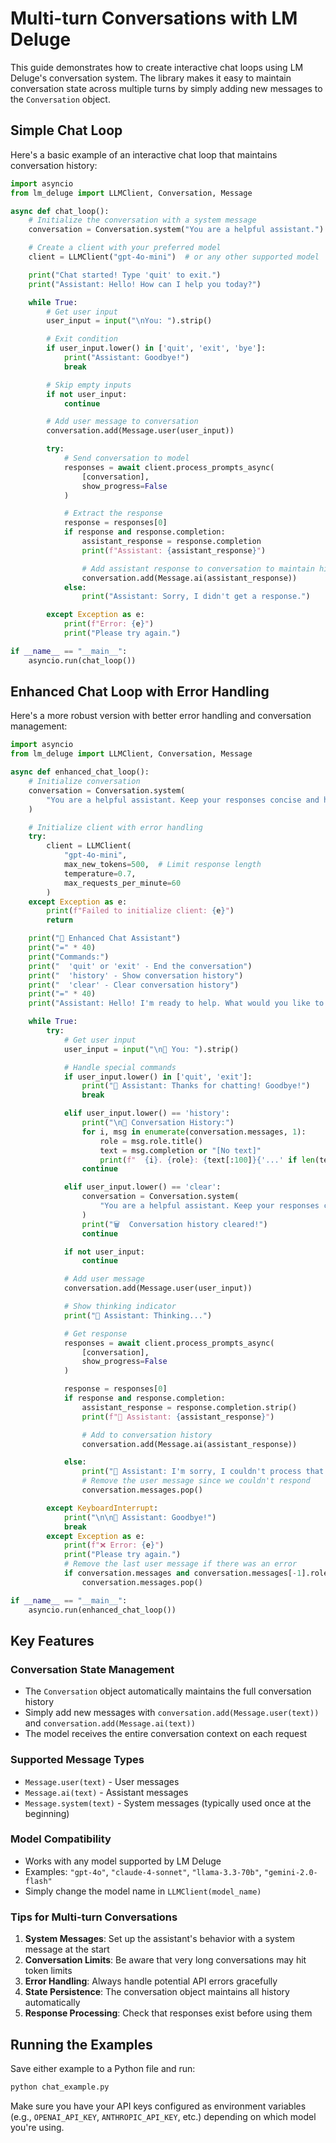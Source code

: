 # Multi-turn Conversations with LM Deluge

This guide demonstrates how to create interactive chat loops using LM Deluge's conversation system. The library makes it easy to maintain conversation state across multiple turns by simply adding new messages to the `Conversation` object.

## Simple Chat Loop

Here's a basic example of an interactive chat loop that maintains conversation history:

```python
import asyncio
from lm_deluge import LLMClient, Conversation, Message

async def chat_loop():
    # Initialize the conversation with a system message
    conversation = Conversation.system("You are a helpful assistant.")

    # Create a client with your preferred model
    client = LLMClient("gpt-4o-mini")  # or any other supported model

    print("Chat started! Type 'quit' to exit.")
    print("Assistant: Hello! How can I help you today?")

    while True:
        # Get user input
        user_input = input("\nYou: ").strip()

        # Exit condition
        if user_input.lower() in ['quit', 'exit', 'bye']:
            print("Assistant: Goodbye!")
            break

        # Skip empty inputs
        if not user_input:
            continue

        # Add user message to conversation
        conversation.add(Message.user(user_input))

        try:
            # Send conversation to model
            responses = await client.process_prompts_async(
                [conversation],
                show_progress=False
            )

            # Extract the response
            response = responses[0]
            if response and response.completion:
                assistant_response = response.completion
                print(f"Assistant: {assistant_response}")

                # Add assistant response to conversation to maintain history
                conversation.add(Message.ai(assistant_response))
            else:
                print("Assistant: Sorry, I didn't get a response.")

        except Exception as e:
            print(f"Error: {e}")
            print("Please try again.")

if __name__ == "__main__":
    asyncio.run(chat_loop())
```

## Enhanced Chat Loop with Error Handling

Here's a more robust version with better error handling and conversation management:

```python
import asyncio
from lm_deluge import LLMClient, Conversation, Message

async def enhanced_chat_loop():
    # Initialize conversation
    conversation = Conversation.system(
        "You are a helpful assistant. Keep your responses concise and helpful."
    )

    # Initialize client with error handling
    try:
        client = LLMClient(
            "gpt-4o-mini",
            max_new_tokens=500,  # Limit response length
            temperature=0.7,
            max_requests_per_minute=60
        )
    except Exception as e:
        print(f"Failed to initialize client: {e}")
        return

    print("🤖 Enhanced Chat Assistant")
    print("=" * 40)
    print("Commands:")
    print("  'quit' or 'exit' - End the conversation")
    print("  'history' - Show conversation history")
    print("  'clear' - Clear conversation history")
    print("=" * 40)
    print("Assistant: Hello! I'm ready to help. What would you like to know?")

    while True:
        try:
            # Get user input
            user_input = input("\n💬 You: ").strip()

            # Handle special commands
            if user_input.lower() in ['quit', 'exit']:
                print("🤖 Assistant: Thanks for chatting! Goodbye!")
                break

            elif user_input.lower() == 'history':
                print("\n📝 Conversation History:")
                for i, msg in enumerate(conversation.messages, 1):
                    role = msg.role.title()
                    text = msg.completion or "[No text]"
                    print(f"  {i}. {role}: {text[:100]}{'...' if len(text) > 100 else ''}")
                continue

            elif user_input.lower() == 'clear':
                conversation = Conversation.system(
                    "You are a helpful assistant. Keep your responses concise and helpful."
                )
                print("🗑️  Conversation history cleared!")
                continue

            if not user_input:
                continue

            # Add user message
            conversation.add(Message.user(user_input))

            # Show thinking indicator
            print("🤖 Assistant: Thinking...")

            # Get response
            responses = await client.process_prompts_async(
                [conversation],
                show_progress=False
            )

            response = responses[0]
            if response and response.completion:
                assistant_response = response.completion.strip()
                print(f"🤖 Assistant: {assistant_response}")

                # Add to conversation history
                conversation.add(Message.ai(assistant_response))

            else:
                print("🤖 Assistant: I'm sorry, I couldn't process that request.")
                # Remove the user message since we couldn't respond
                conversation.messages.pop()

        except KeyboardInterrupt:
            print("\n\n🤖 Assistant: Goodbye!")
            break
        except Exception as e:
            print(f"❌ Error: {e}")
            print("Please try again.")
            # Remove the last user message if there was an error
            if conversation.messages and conversation.messages[-1].role == "user":
                conversation.messages.pop()

if __name__ == "__main__":
    asyncio.run(enhanced_chat_loop())
```

## Key Features

### Conversation State Management
- The `Conversation` object automatically maintains the full conversation history
- Simply add new messages with `conversation.add(Message.user(text))` and `conversation.add(Message.ai(text))`
- The model receives the entire conversation context on each request

### Supported Message Types
- `Message.user(text)` - User messages
- `Message.ai(text)` - Assistant messages
- `Message.system(text)` - System messages (typically used once at the beginning)

### Model Compatibility
- Works with any model supported by LM Deluge
- Examples: `"gpt-4o"`, `"claude-4-sonnet"`, `"llama-3.3-70b"`, `"gemini-2.0-flash"`
- Simply change the model name in `LLMClient(model_name)`

### Tips for Multi-turn Conversations

1. **System Messages**: Set up the assistant's behavior with a system message at the start
2. **Conversation Limits**: Be aware that very long conversations may hit token limits
3. **Error Handling**: Always handle potential API errors gracefully
4. **State Persistence**: The conversation object maintains all history automatically
5. **Response Processing**: Check that responses exist before using them

## Running the Examples

Save either example to a Python file and run:

```bash
python chat_example.py
```

Make sure you have your API keys configured as environment variables (e.g., `OPENAI_API_KEY`, `ANTHROPIC_API_KEY`, etc.) depending on which model you're using.
